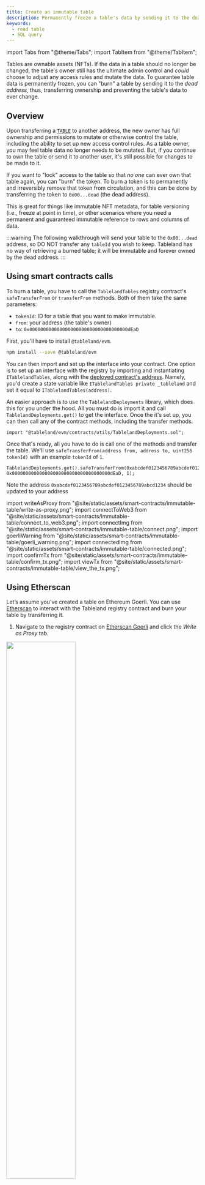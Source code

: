 ```yaml
---
title: Create an immutable table
description: Permanently freeze a table's data by sending it to the dead address.
keywords:
  - read table
  - SQL query
---
```


import Tabs from "@theme/Tabs";
import TabItem from "@theme/TabItem";

Tables are ownable assets (NFTs). If the data in a table should no longer be changed, the table's owner still has the ultimate admin control and _could_ choose to adjust any access rules and mutate the data. To guarantee table data is permanently frozen, you can "burn" a table by sending it to the _dead address_, thus, transferring ownership and preventing the table's data to ever change.

## Overview

Upon transferring a [`TABLE`](/fundamentals/architecture/table-token.md) to another address, the new owner has full ownership and permissions to mutate or otherwise control the table, including the ability to set up new access control rules. As a table owner, you may feel table data no longer needs to be mutated. But, if you continue to own the table or send it to another user, it's still possible for changes to be made to it.

If you want to "lock" access to the table so that _no one_ can ever own that table again, you can "burn" the token. To burn a token is to permanently and irreversibly remove that token from circulation, and this can be done by transferring the token to `0x00...dead` (the dead address).

This is great for things like immutable NFT metadata, for table versioning (i.e., freeze at point in time), or other scenarios where you need a permanent and guaranteed immutable reference to rows and columns of data.

:::warning
The following walkthrough will send your table to the `0x00...dead` address, so DO NOT transfer any `tableId` you wish to keep. Tableland has no way of retrieving a burned table; it will be immutable and forever owned by the dead address.
:::

## Using smart contracts calls

To burn a table, you have to call the `TablelandTables` registry contract's `safeTransferFrom` or `transferFrom` methods. Both of them take the same parameters:

- `tokenId`: ID for a table that you want to make immutable.
- `from`: your address (the table's owner)
- `to`: `0x000000000000000000000000000000000000dEaD`

First, you'll have to install `@tableland/evm`.

```bash npm2yarn
npm install --save @tableland/evm
```

You can then import and set up the interface into your contract. One option is to set up an interface with the registry by importing and instantiating `ITablelandTables`, along with the [deployed contract's address](smart-contracts/deployed-contracts). Namely, you'd create a state variable like `ITablelandTables private _tableland` and set it equal to `ITablelandTables(address)`.

An easier approach is to use the `TablelandDeployments` library, which does this for you under the hood. All you must do is import it and call `TablelandDeployments.get()` to get the interface. Once the it's set up, you can then call any of the contract methods, including the transfer methods.

```solidity
import "@tableland/evm/contracts/utils/TablelandDeployments.sol";
```

Once that's ready, all you have to do is call one of the methods and transfer the table. We'll use `safeTransferFrom(address from, address to, uint256 tokenId)` with an example `tokenId` of `1`.

```solidity
TablelandDeployments.get().safeTransferFrom(0xabcdef0123456789abcdef0123456789abcd1234, 0x000000000000000000000000000000000000dEaD, 1);
```

Note the address `0xabcdef0123456789abcdef0123456789abcd1234` should be updated to your address

import writeAsProxy from "@site/static/assets/smart-contracts/immutable-table/write-as-proxy.png";
import connectToWeb3 from "@site/static/assets/smart-contracts/immutable-table/connect_to_web3.png";
import connectImg from "@site/static/assets/smart-contracts/immutable-table/connect.png";
import goerliWarning from "@site/static/assets/smart-contracts/immutable-table/goerli_warning.png";
import connectedImg from "@site/static/assets/smart-contracts/immutable-table/connected.png";
import confirmTx from "@site/static/assets/smart-contracts/immutable-table/confirm_tx.png";
import viewTx from "@site/static/assets/smart-contracts/immutable-table/view_the_tx.png";

## Using Etherscan

Let’s assume you’ve created a table on Ethereum Goerli. You can use [Etherscan](https://goerli.etherscan.io/) to interact with the Tableland registry contract and burn your table by transferring it.

1. Navigate to the registry contract on [Etherscan Goerli](https://goerli.etherscan.io/address/0xda8ea22d092307874f30a1f277d1388dca0ba97a#writeProxyContract) and click the _Write as Proxy_ tab.

  <img src={writeAsProxy} width='60%'/>

2. Click on _Connect to Web3_ to initiate the wallet connection flow.

   <img src={connectToWeb3} width='60%'/>

3. Select the desired account and click _Next_.
4. Click _Connect_ to connect your wallet to Etherscan.

   <img src={connectImg} width='40%'/>

5. Refresh the page, click _Connect_ again, select MetaMask, and then proceed after seeing the following message.

    <img src={goerliWarning} width='60%'/>

   - Note: Etherscan doesn’t have the _best_ user experience when it comes to the connection workflow, which is why you may have to refresh after connecting.

6. Verify you’re connected to the Goerli network.

   <img src={connectedImg} width='60%'/>

7. Each of the accordions are methods of the Tableland registry smart contract. Scroll down to either [`safeTransferFrom`](https://goerli.etherscan.io/address/0xda8ea22d092307874f30a1f277d1388dca0ba97a#writeProxyContract#F8) or [`transferFrom`](https://goerli.etherscan.io/address/0xda8ea22d092307874f30a1f277d1388dca0ba97a#writeProxyContract#F13).
   1. The `tokenId` of a table that you want to make immutable.
   2. Your address (the table's owner) in `from`
   3. The address it should be sent `to`, which is [`0x000000000000000000000000000000000000dEaD`](https://etherscan.io/address/0x000000000000000000000000000000000000dEaD)).
8. Proceed with the wallet flow by clicking _Confirm_—this will sign the transaction and send it to the blockchain. In other words, by clicking _Confirm_, you’ve authorized the table can be burned and will send it to the `0x00...dead` address where _no one will ever be able to transfer or alter it_ thereafter. Only proceed if you wish to lose ownership forever!

   <img src={confirmTx} width='40%'/>

9. Once the transaction is successful, the table is officially immutable! Click on _View your transaction_ to see the results.

   <img src={viewTx} width='40%'/>

You can check out this example transaction, which burned the table `mytable_5_37`: [here](https://goerli.etherscan.io/tx/0x45d6b0c9d933a920d6d50d53a8bdf2f44429ad0c6f0f9df3d46b1c742efee61e)
